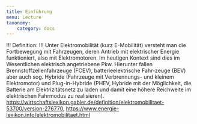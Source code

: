 ```yaml
---
title: Einführung
menu: Lecture
taxonomy:
    category: docs
---
```

!!! Definition:
!!! Unter Elektromobilität (kurz E-Mobilität) versteht man die Fortbewegung mit Fahrzeugen, deren Antrieb mit elektrischer Energie funktioniert, also mit Elektromotoren. Im heutigen Kontext sind dies im Wesentlichen elektrisch angetriebene Pkw. Hierunter fallen Brennstoffzellenfahrzeuge (FCEV), batterieelektrische Fahr-zeuge (BEV) aber auch sog. Hybride (Fahrzeuge mit Verbrennungs- und kleinem Elektromotor) und Plug-in-Hybride (PHEV, Hybride mit der Möglichkeit, die Batterie am Elektrizitätsnetz zu laden und damit eine höhere Reichweite im elektrischen Fahrmodus zu realisieren). https://wirtschaftslexikon.gabler.de/definition/elektromobilitaet-53700/version-276770, https://www.energie-lexikon.info/elektromobilitaet.html
